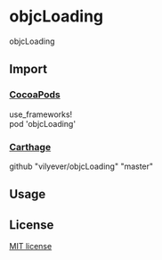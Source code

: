 # objcLoading
objcLoading

## Import
### [CocoaPods](http://cocoapods.org)
use_frameworks!
</br>
pod 'objcLoading'

### [Carthage](https://github.com/Carthage/Carthage)
github "vilyever/objcLoading" "master"

## Usage

## License

[MIT license](LICENSE)
